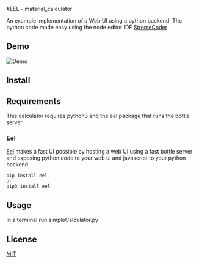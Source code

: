 #EEL - material_calculator 

An example implementation of a Web UI using a python backend. The python code made easy using the node editor IDE [StremeCoder](https://github.com/dfpena/NodeLibrary)

## Demo

![Demo](https://raw.githubusercontent.com/dfpena/EEL-calculator-UI-Example/master/demo.gif)

## Install

## Requirements

This calculator requires python3 and the eel package that runs the bottle server

### Eel<br>

[Eel](https://github.com/samuelhwilliams/Eel) makes a fast UI possible by hosting a web UI using a fast bottle server and exposing python code to your web ui and javascript to your python backend.

```
pip install eel
or 
pip3 install eel
```

## Usage

In a terminal run simpleCalculator.py 

## License

[MIT](https://opensource.org/licenses/MIT)
